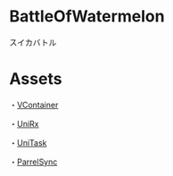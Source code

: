 # BattleOfWatermelon
スイカバトル

# Assets
・[VContainer](https://github.com/hadashiA/VContainer)

・[UniRx](https://github.com/neuecc/UniRx)

・[UniTask](https://github.com/Cysharp/UniTask)

・[ParrelSync](https://github.com/VeriorPies/ParrelSync)
